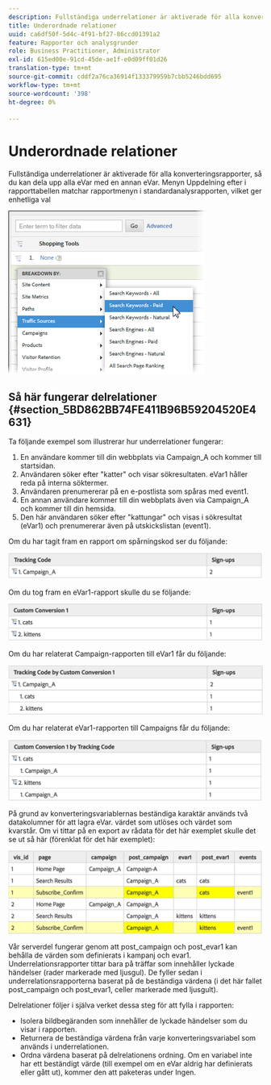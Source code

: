 ```yaml
---
description: Fullständiga underrelationer är aktiverade för alla konverteringsrapporter, så du kan dela upp alla eVar med en annan eVar. Menyn Uppdelning efter i rapporttabellen matchar rapportmenyn i standardanalysrapporten, vilket ger enhetliga val
title: Underordnade relationer
uuid: ca6df50f-5d4c-4f91-bf27-86ccd01391a2
feature: Rapporter och analysgrunder
role: Business Practitioner, Administrator
exl-id: 615ed00e-91cd-45de-ae1f-e0d09ff01d26
translation-type: tm+mt
source-git-commit: cddf2a76ca36914f133379959b7cbb5246bdd695
workflow-type: tm+mt
source-wordcount: '398'
ht-degree: 0%

---
```


# Underordnade relationer

Fullständiga underrelationer är aktiverade för alla konverteringsrapporter, så du kan dela upp alla eVar med en annan eVar. Menyn Uppdelning efter i rapporttabellen matchar rapportmenyn i standardanalysrapporten, vilket ger enhetliga val

![](assets/subrelations.png)

## Så här fungerar delrelationer {#section_5BD862BB74FE411B96B59204520E4631}

Ta följande exempel som illustrerar hur underrelationer fungerar:

1. En användare kommer till din webbplats via Campaign_A och kommer till startsidan.
1. Användaren söker efter &quot;katter&quot; och visar sökresultaten. eVar1 håller reda på interna söktermer.
1. Användaren prenumererar på en e-postlista som spåras med event1.
1. En annan användare kommer till din webbplats även via Campaign_A och kommer till din hemsida.
1. Den här användaren söker efter &quot;kattungar&quot; och visas i sökresultat (eVar1) och prenumererar även på utskickslistan (event1).

Om du har tagit fram en rapport om spårningskod ser du följande:

![](assets/subrel_1.png)

Om du tog fram en eVar1-rapport skulle du se följande:

![](assets/subrel_2.png)

Om du har relaterat Campaign-rapporten till eVar1 får du följande:

![](assets/subrel_3.png)

Om du har relaterat eVar1-rapporten till Campaigns får du följande:

![](assets/subrel_4.png)

På grund av konverteringsvariablernas beständiga karaktär används två datakolumner för att lagra eVar. värdet som utlöses och värdet som kvarstår. Om vi tittar på en export av rådata för det här exemplet skulle det se ut så här (förenklat för det här exemplet):

![](assets/subrel_5.png)

Vår serverdel fungerar genom att post_campaign och post_evar1 kan behålla de värden som definierats i kampanj och evar1. Underrelationsrapporter tittar bara på träffar som innehåller lyckade händelser (rader markerade med ljusgul). De fyller sedan i underrelationsrapporterna baserat på de beständiga värdena (i det här fallet post_campaign och post_evar1, celler markerade med ljusgult).

Delrelationer följer i själva verket dessa steg för att fylla i rapporten:

* Isolera bildbegäranden som innehåller de lyckade händelser som du visar i rapporten.
* Returnera de beständiga värdena från varje konverteringsvariabel som används i underrelationen.
* Ordna värdena baserat på delrelationens ordning. Om en variabel inte har ett beständigt värde (till exempel om en eVar aldrig har definierats eller gått ut), kommer den att paketeras under Ingen.

